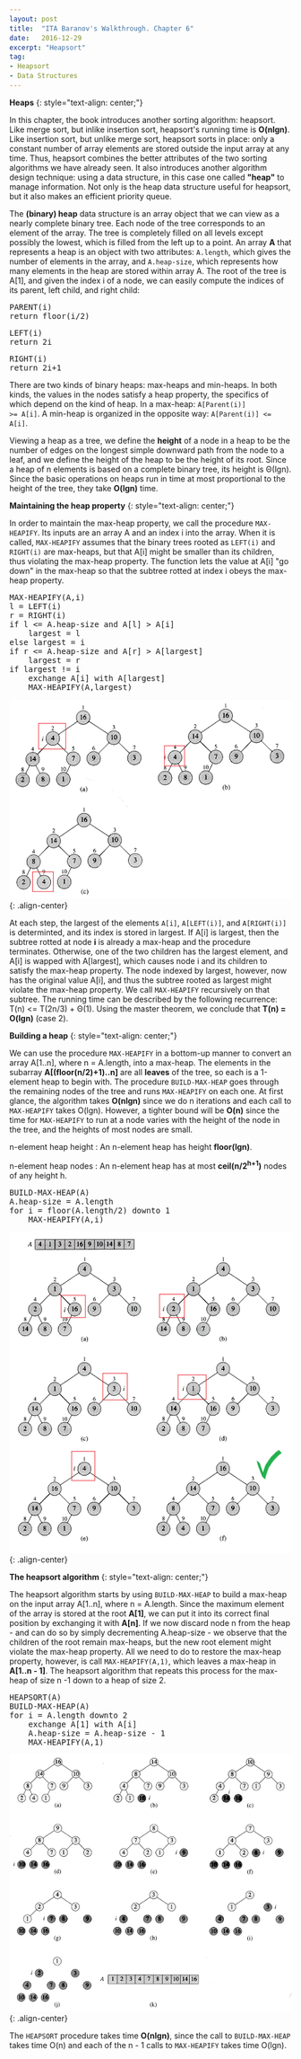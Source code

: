 ```yaml
---
layout: post
title:  "ITA Baranov's Walkthrough. Chapter 6"
date:   2016-12-29
excerpt: "Heapsort"
tag:
- Heapsort
- Data Structures
---
```


**Heaps**
{: style="text-align: center;"}

In this chapter, the book introduces another sorting algorithm: heapsort. Like merge sort, but inlike insertion sort, heapsort's running time is **O(nlgn)**. Like insertion sort, but unlike merge sort, heapsort sorts in place: only a constant number of array elements are stored outside the input array at any time. Thus, heapsort combines the better attributes of the two sorting algorithms we have already seen. It also introduces another algorithm design technique: using a data structure, in this case one called **"heap"** to manage information. Not only is the heap data structure useful for heapsort, but it also makes an efficient priority queue.  


The **(binary) heap** data structure is an array object that we can view as a nearly complete binary tree. Each node of the tree corresponds to an element of the array. The tree is completely filled on all levels except possibly the lowest, which is filled from the left up to a point. An array **A** that represents a heap is an object with two attributes: <code>A.length</code>, which gives the number of elements in the array, and <code>A.heap-size</code>, which represents how many elements in the heap are stored within array A. The root of the tree is A[1], and given the index i of a node, we can easily compute the indices of its parent, left child, and right child:


<pre>
PARENT(i)
return floor(i/2) 
</pre>

<pre>
LEFT(i)
return 2i 
</pre>

<pre>
RIGHT(i)
return 2i+1
</pre>


There are two kinds of binary heaps: max-heaps and min-heaps. In both kinds, the values in the nodes satisfy a heap property, the specifics of which depend on the kind of heap. In a max-heap: <code>A[Parent(i)] >= A[i]</code>. A min-heap is organized in the opposite way: <code>A[Parent(i)] <= A[i]</code>.    

Viewing a heap as a tree, we define the **height** of a node in a heap to be the number of edges on the longest simple downward path from the node to a leaf, and we define the height of the heap to be the height of its root. Since a heap of n elements is based on a complete binary tree, its height is Θ(lgn). Since the basic operations on heaps run in time at most proportional to the height of the tree, they take **O(lgn)** time.   

**Maintaining the heap property**
{: style="text-align: center;"}


In order to maintain the max-heap property, we call the procedure <code>MAX-HEAPIFY</code>. Its inputs are an array A and an index i into the array. When it is called, <code>MAX-HEAPIFY</code> assumes that the binary trees rooted as <code>LEFT(i)</code> and <code>RIGHT(i)</code> are max-heaps, but that A[i] might be smaller than its children, thus violating the max-heap property. The function lets the value at A[i] "go down" in the max-heap so that the subtree rotted at index i obeys the max-heap property.

<pre>
MAX-HEAPIFY(A,i)
l = LEFT(i)
r = RIGHT(i)
if l <= A.heap-size and A[l] > A[i]
	largest = l
else largest = i
if r <= A.heap-size and A[r] > A[largest]
	largest = r
if largest != i
	exchange A[i] with A[largest]
	MAX-HEAPIFY(A,largest)
</pre>

 ![image-center](/images/maxheapify.png){: .align-center}

At each step, the largest of the elements <code>A[i]</code>, <code>A[LEFT(i)]</code>, and <code>A[RIGHT(i)]</code> is determinted, and its index is stored in largest. If A[i] is largest, then the subtree rotted at node **i** is already a max-heap and the procedure terminates. Otherwise, one of the two children has the largest element, and A[i] is wapped with A[largest], which causes node i and its children to satisfy the max-heap property. The node indexed by largest, however, now has the original value A[i], and thus the subtree rooted as largest might violate the max-heap property. We call <code>MAX-HEAPIFY</code> recursively on that subtree. The running time can be described by the following recurrence: T(n) <= T(2n/3) + Θ(1). Using the master theorem, we conclude that **T(n) = O(lgn)** (case 2).



**Building a heap**
{: style="text-align: center;"}

We can use the procedure <code>MAX-HEAPIFY</code> in a bottom-up manner to convert an array A[1..n], where  n = A.length, into a max-heap. The elements in the subarray **A[(floor(n/2)+1)..n]** are all **leaves** of the tree, so each is a 1-element heap to begin with. The procedure <code>BUILD-MAX-HEAP</code> goes through the remaining nodes of the tree and runs <code>MAX-HEAPIFY</code> on each one. At first glance, the algorithm takes **O(nlgn)** since we do n iterations and each call to <code>MAX-HEAPIFY</code> takes O(lgn). However, a tighter bound will be **O(n)** since the time for <code>MAX-HEAPIFY</code> to run at a node varies with the height of the node in the tree, and the heights of most nodes are small.  

n-element heap height
:	An n-element heap has height **floor(lgn)**.    

n-element heap nodes
:   An n-element heap has at most **ceil(n/2<sup>h+1</sup>)** nodes of any height h.   

<pre>
BUILD-MAX-HEAP(A)
A.heap-size = A.length
for i = floor(A.length/2) downto 1
	MAX-HEAPIFY(A,i)
</pre>

 ![image-center](/images/buildmaxheap.png){: .align-center}

**The heapsort algorithm**
{: style="text-align: center;"}

The heapsort algorithm starts by using <code>BUILD-MAX-HEAP</code> to build a max-heap on the input array A[1..n], where n = A.length. Since the maximum element of the array is stored at the root **A[1]**, we can put it into its correct final position by exchanging it with **A[n]**. If we now discard node n from the heap - and can do so by simply decrementing A.heap-size - we observe that the children of the root remain max-heaps, but the new root element might violate the max-heap property. All we need to do to restore the max-heap property, however, is call <code>MAX-HEAPIFY(A,1)</code>, which leaves a max-heap in **A[1..n - 1]**. The heapsort algorithm that repeats this process for the max-heap of size n -1 down to a heap of size 2. 

<pre>
HEAPSORT(A)
BUILD-MAX-HEAP(A)
for i = A.length downto 2
	exchange A[1] with A[i]
	A.heap-size = A.heap-size - 1
	MAX-HEAPIFY(A,1)
</pre>

 ![image-center](/images/heapsort.png){: .align-center}


The <code>HEAPSORT</code> procedure takes time **O(nlgn)**, since the call to <code>BUILD-MAX-HEAP</code> takes time O(n) and each of the n - 1 calls to <code>MAX-HEAPIFY</code> takes time O(lgn).